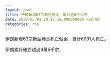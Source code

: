 ```yaml
---
layout: post
title: 伊朗新增63宗新型肺炎　累計逾6千人死
date: 2020-05-01 20:15:19.000000000 +08:00
categories: rss
---
```


伊朗新增63宗新型肺炎死亡個案，累計6091人死亡。

伊朗累計確診超過9萬5千宗，
